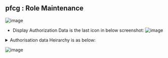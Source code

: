 ## pfcg : Role Maintenance
![image](https://github.com/user-attachments/assets/990223a1-7bc1-4126-9dc7-c25b03a35d2d)

- Display Authorization Data is the last icon in below screenshot:
![image](https://github.com/user-attachments/assets/9b65688d-6622-46f6-ab46-e59443ea83c8)

<details>
<summary>Authorisation data Heirarchy is as below:</summary>
  
- Class1
  - authObj1
    - authfeild1
      - authfeildvalue1
      - authfeildvalue2
    - authfeild2
      - authfeildvalue1
  - authObj2
    - authfeild1
      - authfeildvalue1
- Class2
  - authObj1
    - authfeild1
      - authfeildvalue1
    - authfeild2
      - authfeildvalue1
      - authfeildvalue2
      - authfeildvalue3
  - authObj2
    - authfeild1
      - authfeildvalue1
</details>

![image](https://github.com/user-attachments/assets/397df3eb-3f7a-40e9-a88b-25bd1bef0a86)


